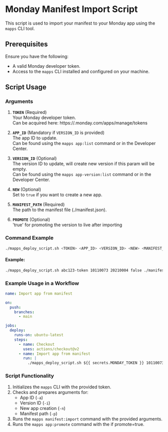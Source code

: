 # Monday Manifest Import Script

This script is used to import your manifest to your Monday app using the `mapps` CLI tool.

## Prerequisites

Ensure you have the following:
- A valid Monday developer token.
- Access to the `mapps` CLI installed and configured on your machine.

## Script Usage

### Arguments

1. **`TOKEN`** (Required)  
   Your Monday developer token.  
   Can be acquired here: https://<your-monday-subdomain>.monday.com/apps/manage/tokens

2. **`APP_ID`** (Mandatory if `VERSION_ID` is provided)  
   The app ID to update.  
   Can be found using the `mapps app:list` command or in the Developer Center.

3. **`VERSION_ID`** (Optional)  
   The version ID to update, will create new version if this param will be empty.  
   Can be found using the `mapps app-version:list` command or in the Developer Center.

4. **`NEW`** (Optional)  
   Set to `true` if you want to create a new app.

5. **`MANIFEST_PATH`** (Required)  
   The path to the manifest file (./manifest.json).

6. **`PROMOTE`** (Optional)  
   'true' for promoting the version to live after importing

### Command Example

```bash
./mapps_deploy_script.sh <TOKEN> <APP_ID> <VERSION_ID> <NEW> <MANIFEST_PATH> <PROMOTE>
```

#### Example:

```bash
./mapps_deploy_script.sh abc123-token 10110073 20210004 false ./manifest.json true
```

### Example Usage in a Workflow

```yaml
name: Import app from manifest

on:
  push:
    branches:
      - main

jobs:
  deploy:
    runs-on: ubuntu-latest
    steps:
      - name: Checkout
        uses: actions/checkout@v2
      - name: Import app from manifest
        run: |
          ./mapps_deploy_script.sh ${{ secrets.MONDAY_TOKEN }} 10110073 20210004 false ./manifest.json true
``` 

### Script Functionality

1. Initializes the `mapps` CLI with the provided token.
2. Checks and prepares arguments for:
   - App ID (`-a`)
   - Version ID (`-i`)
   - New app creation (`-n`)
   - Manifest path (`-p`)
3. Runs the `mapps manifest:import` command with the provided arguments.
4. Runs the `mapps app:promote` command with the if promote=true.
